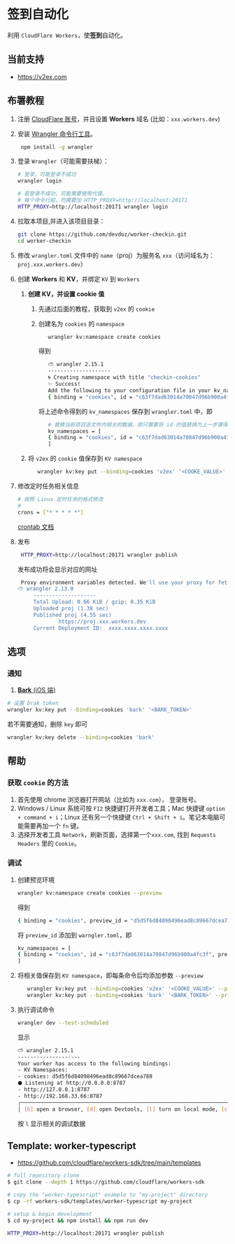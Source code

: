 # 签到自动化

利用 `CloudFlare Workers`，使**签到**自动化。

## 当前支持

- https://v2ex.com

## 布署教程

1. 注册 [CloudFlare 账号](https://www.cloudflare.com/)，并且设置 **Workers** 域名 (比如：`xxx.workers.dev`)

2. 安装 [Wrangler 命令行工具](https://developers.cloudflare.com/workers/wrangler/)。
   ```bash
    npm install -g wrangler
   ```
3. 登录 `Wrangler`（可能需要扶梯）：

   ```bash
   # 登录，可能登录不成功
   wrangler login

   # 若登录不成功，可能需要使用代理。
   # 每个命令行前，均需要加 HTTP_PROXY=http://localhost:20171
   HTTP_PROXY=http://localhost:20171 wrangler login
   ```

4. 拉取本项目,并进入该项目目录：

   ```bash
   git clone https://github.com/devdoz/worker-checkin.git
   cd worker-checkin
   ```

5. 修改 `wrangler.toml` 文件中的 `name`（proj）为服务名 `xxx`（访问域名为：`proj.xxx.workers.dev`）

6. 创建 **Workers** 和 **KV**，并绑定 `KV` 到 `Workers`

   1. **创建 KV，并设置 cookie 值**

      1. 先通过后面的教程，获取到 `v2ex` 的 `cookie`
      2. 创建名为 `cookies` 的 `namespace`

         ```bash
            wrangler kv:namespace create cookies
         ```

         得到

         ```bash
            ⛅️ wrangler 2.15.1
            --------------------
            🌀 Creating namespace with title "checkin-cookies"
            ✨ Success!
            Add the following to your configuration file in your kv_namespaces array:
            { binding = "cookies", id = "c63f7dad63014a70847d96b900a4fc3f" }
         ```

         将上述命令得到的 `kv_namespaces` 保存到 `wrangler.toml` 中，即

         ```bash
            # 替换当前项目该文件内相关的数据，即只需要将 id 的值替换为上一步骤得到的值
            kv_namespaces = [
            { binding = "cookies", id = "c63f7dad63014a70847d96b900a4fc3f" }
            ]
         ```

   2. 将 `v2ex` 的 `cookie` 值保存到 `KV namespace`

      ```bash
         wrangler kv:key put --binding=cookies 'v2ex' '<COOKE_VALUE>'
      ```

7. 修改定时任务相关信息

   ```bash
   # 按照 Linux 定时任务的格式修改
   #
   crons = ["* * * * *"]
   ```

   [crontab 文档](https://www.man7.org/linux/man-pages/man5/crontab.5.html)

8. 发布

   ```bash
    HTTP_PROXY=http://localhost:20171 wrangler publish
   ```

   发布成功将会显示对应的网址

   ```bash
    Proxy environment variables detected. We'll use your proxy for fetch requests.
   ⛅️ wrangler 2.13.0
        --------------------
        Total Upload: 0.66 KiB / gzip: 0.35 KiB
        Uploaded proj (1.38 sec)
        Published proj (4.55 sec)
                https://proj.xxx.workers.dev
        Current Deployment ID:  xxxx.xxxx.xxxx.xxxx
   ```

## 选项

### 通知

1. [**Bark** (iOS 端)](https://bark.day.app/)

```bash
# 设置 brak token
wrangler kv:key put --binding=cookies 'bark' '<BARK_TOKEN>'
```

若不需要通知，删除 `key` 即可

```bash
wrangler kv:key delete --binding=cookies 'bark'
```

## 帮助

### 获取 `cookie` 的方法

1. 首先使用 chrome 浏览器打开网站（比如为 `xxx.com`）， 登录账号。
2. Windows / Linux 系统可按 `F12` 快捷键打开开发者工具；Mac 快捷键 `option + command + i`；Linux 还有另一个快捷键 `Ctrl + Shift + i`。笔记本电脑可能需要再加一个 `fn` 键。
3. 选择开发者工具 `Network`，刷新页面，选择第一个`xxx.com`, 找到 `Requests Headers` 里的 `Cookie`。

### 调试

1. 创建预览环境

   ```bash
   wrangler kv:namespace create cookies --preview
   ```

   得到

   ```bash
   { binding = "cookies", preview_id = "d5d5f6d84098496ead8c89667dcea788" }
   ```

   将 `preview_id` 添加到 `warngler.toml`，即

   ```bash
   kv_namespaces = [
   { binding = "cookies", id = "c63f7dad63014a70847d96b900a4fc3f", preview_id = "d5d5f6d84098496ead8c89667dcea788"}
   ]
   ```

2. 将相关值保存到 `KV namespace`，即每条命令后均添加参数 `--preview`

   ```bash
      wrangler kv:key put --binding=cookies 'v2ex' '<COOKE_VALUE>' --preview
      wrangler kv:key put --binding=cookies 'bark' '<BARK_TOKEN>' --preview
   ```

3. 执行调试命令

   ```bash
   wrangler dev --test-scheduled
   ```

   显示

   ```bash
   ⛅️ wrangler 2.15.1
   --------------------
   Your worker has access to the following bindings:
   - KV Namespaces:
   - cookies: d5d5f6d84098496ead8c89667dcea788
   ⬣ Listening at http://0.0.0.0:8787
   - http://127.0.0.1:8787
   - http://192.168.33.66:8787
   ╭──────────────────────────────────────────────────────────────────────────────────────────────────────────────────────────────────────────────────╮
   │ [b] open a browser, [d] open Devtools, [l] turn on local mode, [c] clear console, [x] to exit
   ```

   按 `l` 显示相关的调试数据

## Template: worker-typescript

- https://github.com/cloudflare/workers-sdk/tree/main/templates

```bash
# full repository clone
$ git clone --depth 1 https://github.com/cloudflare/workers-sdk

# copy the "worker-typescript" example to "my-project" directory
$ cp -rf workers-sdk/templates/worker-typescript my-project

# setup & begin development
$ cd my-project && npm install && npm run dev
```

```bash
HTTP_PROXY=http://localhost:20171 wrangler publish
```
